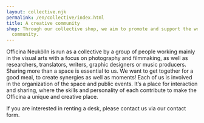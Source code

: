 ```yaml
---
layout: collective.njk
permalink: /en/collective/index.html
title: A creative community
shop: Through our collective shop, we aim to promote and support the work of our
  community.
---
```

Officina Neukölln is run as a collective by a group of people working mainly
in the visual arts with a focus on photography and filmmaking, as well as
researchers, translators, writers, graphic designers or music producers.
Sharing more than a space is essential to us. We want to get together for a
good meal, to create synergies as well as moments! Each of us is involved in
the organization of the space and public events. It’s a place for interaction
and sharing, where the skills and personality of each contribute to make the
Officina a unique and creative place.

If you are interested in renting a desk, please contact us via our contact form.
